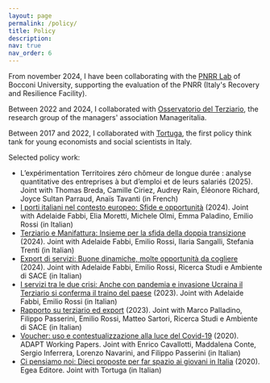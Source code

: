 ```yaml
---
layout: page
permalink: /policy/
title: Policy
description: 
nav: true
nav_order: 6
---
```


From november 2024, I have been collaborating with the <a href='https://www.sdabocconi.it/it/faculty-ricerche/ricerca/new-value-knowledge-platform/pnrr-lab'>PNRR Lab</a> of Bocconi University, supporting the evaluation of the PNRR (Italy's Recovery and Resilience Facility).

Between 2022 and 2024, I collaborated with <a href='https://www.manageritalia.it/osservatorio-del-terziario/'>Osservatorio del Terziario</a>, the research group of the managers' association Manageritalia.

Between 2017 and 2022, I collaborated with <a href='https://www.tortuga-econ.it/'>Tortuga</a>, the first policy think tank for young economists and social scientists in Italy.

Selected policy work:

<ul>
  <li> <a https://www.ipp.eu/publication/lexperimentation-territoires-zero-chomeur-de-longue-duree-analyse-quantitative-des-entreprises-a-but-demploi-et-de-leurs-salaries/>L’expérimentation Territoires zéro chômeur de longue durée : analyse quantitative des entreprises à but d’emploi et de leurs salariés</a> (2025). Joint with Thomas Breda, Camille Ciriez, Audrey Rain, Éléonore Richard, Joyce Sultan Parraud, Anaïs Tavanti (in French) </li>
  <li> <a href='https://7ef66826.delivery.rocketcdn.me/wp-content/uploads/2024/03/Osservatorio-Terziario-Manageritalia-Report-Terziario-e-Manifattura-marzo-2024.pdf'>I porti italiani nel contesto europeo: Sfide e opportunità</a> (2024). Joint with Adelaide Fabbi, Elia Moretti, Michele Olmi, Emma Paladino, Emilio Rossi (in Italian) </li>
  <li> <a href='https://7ef66826.delivery.rocketcdn.me/wp-content/uploads/2024/03/Osservatorio-Terziario-Manageritalia-Report-Terziario-e-Manifattura-marzo-2024.pdf'>Terziario e Manifattura: Insieme per la sfida della doppia transizione</a> (2024). Joint with Adelaide Fabbi, Emilio Rossi, Ilaria Sangalli, Stefania Trenti (in Italian) </li>
  <li> <a href='https://7ef66826.delivery.rocketcdn.me/wp-content/uploads/2024/02/Osservatorio-del-Terziario-Manageritalia-report-trimestrale-febbraio-2024.pdf'>Export di servizi: Buone dinamiche, molte opportunità da cogliere</a> (2024). Joint with Adelaide Fabbi, Emilio Rossi, Ricerca Studi e Ambiente di SACE (in Italian) </li>
  <li> <a href='https://7ef66826.delivery.rocketcdn.me/wp-content/uploads/2024/02/Osservatorio-terziario-Manageritalia-Report-trimestrale-ottobre-2023.pdf'>I servizi tra le due crisi: Anche con pandemia e invasione Ucraina il Terziario si conferma il traino del paese</a> (2023). Joint with Adelaide Fabbi, Emilio Rossi (in Italian) </li>
  <li> <a href='https://7ef66826.delivery.rocketcdn.me/wp-content/uploads/2024/01/osservatorio-terziario-manageritalia-report-trimestrale-gennaio-2023.pdf'>Rapporto su terziario ed export</a> (2023). Joint with Marco Palladino, Filippo Passerini, Emilio Rossi, Matteo Sartori, Ricerca Studi e Ambiente di SACE (in Italian) </li>
   <li> <a href='https://www.adaptuniversitypress.it/prodotto/voucher-uso-e-contestualizzazione-alla-luce-del-covid-19/'>Voucher: uso e contestualizzazione alla luce del Covid-19</a>  (2020). ADAPT Working Papers. Joint with Enrico Cavallotti, Maddalena Conte, Sergio Inferrera, Lorenzo Navarini, and Filippo Passerini (in Italian) </li>
  <li> <a href='https://www.egeaeditore.it/ita/prodotti/sociologia/ci-pensiamo-noi.aspx'>Ci pensiamo noi: Dieci proposte per far spazio ai giovani in Italia</a>  (2020). Egea Editore. Joint with Tortuga (in Italian) </li>
</ul>
